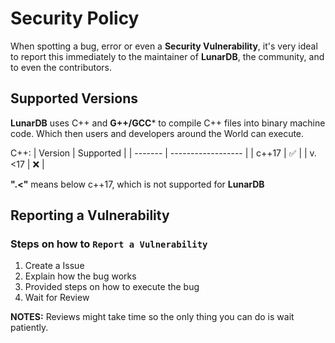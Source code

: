 # Security Policy

When spotting a bug, error or even a **Security Vulnerability**, it's very ideal to
report this immediately to the maintainer of **LunarDB**, the community, and to even the contributors.

## Supported Versions

**LunarDB** uses C++ and **G++/GCC*** to compile C++ files into binary machine code. Which then users and developers
around the World can execute.

C++:
| Version | Supported          |
| ------- | ------------------ |
| c++17   | :white_check_mark: |
| v.<17   | :x:                |

**".<"** means below c++17, which is not supported for **LunarDB**

## Reporting a Vulnerability

### Steps on how to `Report a Vulnerability`
1. Create a Issue
2. Explain how the bug works
3. Provided steps on how to execute the bug
4. Wait for Review

**NOTES:** Reviews might take time so the only thing you can do is wait patiently.
